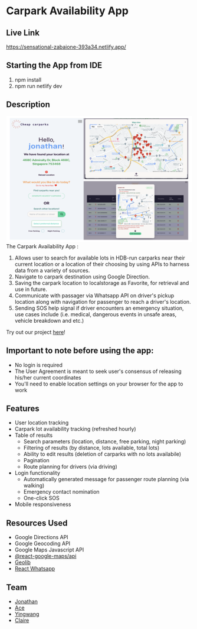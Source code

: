 # Carpark Availability App

## Live Link
https://sensational-zabaione-393a34.netlify.app/

## Starting the App from IDE

1. npm install
2. npm run netlify dev

## Description
![My Image](Carpark_app.png)
The Carpark Availability App :
1. Allows user to search for available lots in HDB-run carparks near their current location or a location of their choosing by using APIs to harness data from a variety of sources.
2. Navigate to carpark destination using Google Direction.
3. Saving the carpark location to localstorage as Favorite, for retrieval and use in future.
4. Communicate with passager via Whatsapp API on driver's pickup location along with navigation for passenger to reach a driver's location. 
5. Sending SOS help signal if driver encounters an emergency situation, use cases include (i.e. medical, dangerous events in unsafe areas, vehicle breakdown and etc.)

Try out our project [here](https://sensational-zabaione-393a34.netlify.app 'link to deployed site')!

## Important to note before using the app:

- No login is required
- The User Agreement is meant to seek user's consensus of releasing his/her current coordinates
- You'll need to enable location settings on your browser for the app to work

## Features

- User location tracking
- Carpark lot availability tracking (refreshed hourly)
- Table of results
  - Search parameters (location, distance, free parking, night parking)
  - Filtering of results (by distance, lots available, total lots)
  - Ability to edit results (deletion of carparks with no lots availabile)
  - Pagination
  - Route planning for drivers (via driving)
- Login functionality
  - Automatically generated message for passenger route planning (via walking)
  - Emergency contact nomination
  - One-click SOS
- Mobile responsiveness

## Resources Used

- Google Directions API
- Google Geocoding API
- Google Maps Javascript API
- [@react-google-maps/api](https://github.com/JustFly1984/react-google-maps-api/tree/master/packages/react-google-maps-api 'react google maps api')
- [Geolib](https://github.com/manuelbieh/geolib#readme 'geolib')
- [React Whatsapp](https://github.com/andrelmlins/react-whatsapp 'react whatsapp')

## Team

- [Jonathan](https://github.com/goodwill80 "jonathan's github")
- [Ace](https://github.com/acetay "ace's github")
- [Yingwang](https://github.com/shiywsg "yingwang's github")
- [Claire](https://github.com/clairetkw "claire's github")
